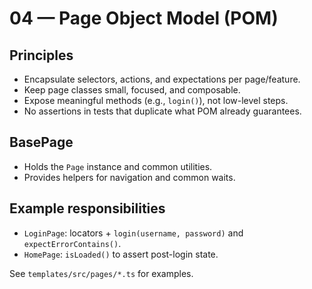 # 04 — Page Object Model (POM)

## Principles

- Encapsulate selectors, actions, and expectations per page/feature.
- Keep page classes small, focused, and composable.
- Expose meaningful methods (e.g., `login()`), not low-level steps.
- No assertions in tests that duplicate what POM already guarantees.

## BasePage

- Holds the `Page` instance and common utilities.
- Provides helpers for navigation and common waits.

## Example responsibilities

- `LoginPage`: locators + `login(username, password)` and `expectErrorContains()`.
- `HomePage`: `isLoaded()` to assert post-login state.

See `templates/src/pages/*.ts` for examples.
